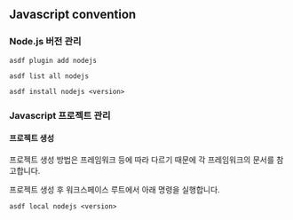 ## Javascript convention

### Node.js 버전 관리

```shell
asdf plugin add nodejs
```

```shell
asdf list all nodejs
```

```shell
asdf install nodejs <version>
```

### Javascript 프로젝트 관리

#### 프로젝트 생성

프로젝트 생성 방법은 프레임워크 등에 따라 다르기 때문에 각 프레임워크의 문서를 참고합니다.

프로젝트 생성 후 워크스페이스 루트에서 아래 명령을 실행합니다.

```shell
asdf local nodejs <version>
```
